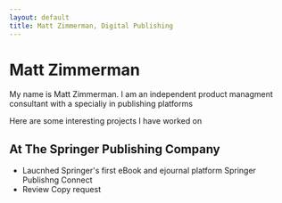 ```yaml
---
layout: default
title: Matt Zimmerman, Digital Publishing
---
```

# Matt Zimmerman

My name is Matt Zimmerman. I am an independent product managment consultant with a specialiy in publishing platforms

Here are some interesting projects I have worked on
## At The Springer Publishing Company

* Laucnhed Springer's first eBook and ejournal platform Springer Publishng Connect
* Review Copy request
